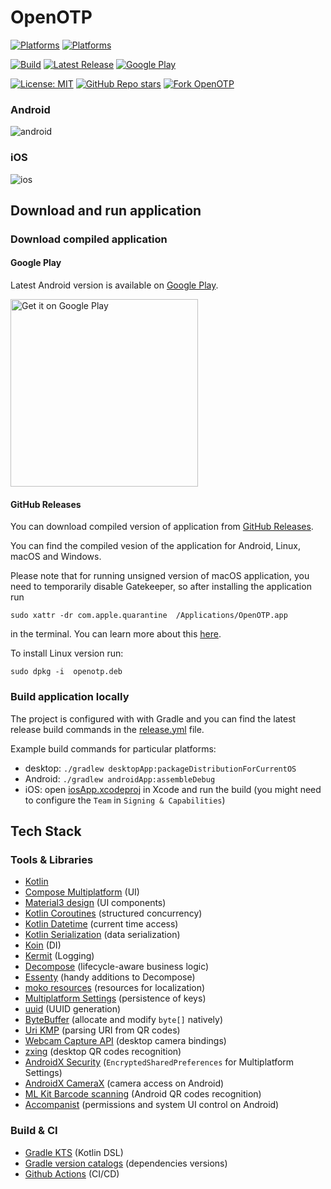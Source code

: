 # OpenOTP

[![Platforms](https://img.shields.io/badge/mobile-Android%20%7C%20iOS-blue)](https://github.com/avan1235/open-otp/releases)
[![Platforms](https://img.shields.io/badge/desktop-Windows%20%7C%20macOS%20%7C%20Linux-blue)](https://github.com/avan1235/open-otp/releases)

[![Build](https://img.shields.io/github/actions/workflow/status/avan1235/open-otp/release.yml?label=Build&color=green)](https://github.com/avan1235/open-otp/actions/workflows/release.yml)
[![Latest Release](https://img.shields.io/github/v/release/avan1235/open-otp?label=Release&color=green)](https://github.com/avan1235/open-otp/releases)
[![Google Play](https://img.shields.io/endpoint?color=green&logo=google-play&logoColor=green&url=https%3A%2F%2Fplay.cuzi.workers.dev%2Fplay%3Fi%3Dml.dev.kotlin.openotp.OpenOtp%26l%3DGoogle%2520Play%26m%3D%24version)](https://play.google.com/store/apps/details?id=ml.dev.kotlin.openotp.OpenOtp)

[![License: MIT](https://img.shields.io/badge/License-MIT-red.svg)](./LICENSE.md)
[![GitHub Repo stars](https://img.shields.io/github/stars/avan1235/open-otp?style=social)](https://github.com/avan1235/open-otp/stargazers)
[![Fork OpenOTP](https://img.shields.io/github/forks/avan1235/open-otp?logo=github&style=social)](https://github.com/avan1235/open-otp/fork)

### Android

![android](https://github.com/avan1235/open-otp/assets/11787040/56d8fa10-f686-4f95-838b-3730770b8d41)

### iOS

![ios](https://github.com/avan1235/open-otp/assets/11787040/8ec711cd-e010-42b2-9167-90657f868c1f)

## Download and run application

### Download compiled application

#### Google Play

Latest Android version is available on
[Google Play](https://play.google.com/store/apps/details?id=ml.dev.kotlin.openotp.OpenOtp).

<a href='https://play.google.com/store/apps/details?id=ml.dev.kotlin.openotp.OpenOtp'><img alt='Get it on Google Play' width="300" src='https://play.google.com/intl/en_us/badges/static/images/badges/en_badge_web_generic.png'/></a>

#### GitHub Releases

You can download compiled version of application from
[GitHub Releases](https://github.com/avan1235/open-otp/releases).

You can find the compiled vesion of the application for Android, Linux, macOS and Windows.

Please note that for running unsigned version of macOS application, you need to temporarily
disable Gatekeeper, so after installing the application run

```shell
sudo xattr -dr com.apple.quarantine  /Applications/OpenOTP.app
```

in the terminal. You can learn more about this
[here](https://web.archive.org/web/20230318124537/https://disable-gatekeeper.github.io/).

To install Linux version run:

```shell
sudo dpkg -i  openotp.deb
```

### Build application locally

The project is configured with with Gradle and you can find the
latest release build commands in the [release.yml](./.github/workflows/release.yml) file.

Example build commands for particular platforms:
- desktop: `./gradlew desktopApp:packageDistributionForCurrentOS`
- Android: `./gradlew androidApp:assembleDebug`
- iOS: open [iosApp.xcodeproj](./iosApp/iosApp.xcodeproj) in Xcode and run the build 
(you might need to configure the `Team` in `Signing & Capabilities`)

## Tech Stack

### Tools & Libraries

- [Kotlin](https://kotlinlang.org/)
- [Compose Multiplatform](https://github.com/JetBrains/compose-multiplatform) (UI)
- [Material3 design](https://m3.material.io/) (UI components)
- [Kotlin Coroutines](https://github.com/Kotlin/kotlinx.coroutines) (structured concurrency)
- [Kotlin Datetime](https://github.com/Kotlin/kotlinx-datetime) (current time access)
- [Kotlin Serialization](https://github.com/Kotlin/kotlinx.serialization) (data serialization)
- [Koin](https://github.com/InsertKoinIO/koin) (DI)
- [Kermit](https://github.com/touchlab/Kermit) (Logging)
- [Decompose](https://github.com/arkivanov/Decompose) (lifecycle-aware business logic)
- [Essenty](https://github.com/arkivanov/Essenty) (handy additions to Decompose)
- [moko resources](https://github.com/icerockdev/moko-resources) (resources for localization)
- [Multiplatform Settings](https://github.com/russhwolf/multiplatform-settings) (persistence of keys)
- [uuid](https://github.com/benasher44/uuid) (UUID generation)
- [ByteBuffer](https://github.com/DitchOoM/buffer) (allocate and modify `byte[]` natively)
- [Uri KMP](https://github.com/eygraber/uri-kmp) (parsing URI from QR codes)
- [Webcam Capture API](https://github.com/sarxos/webcam-capture/) (desktop camera bindings)
- [zxing](https://github.com/zxing/zxing) (desktop QR codes recognition)
- [AndroidX Security](https://developer.android.com/jetpack/androidx/releases/security) (`EncryptedSharedPreferences` for Multiplatform Settings)
- [AndroidX CameraX](https://developer.android.com/jetpack/androidx/releases/camera) (camera access on Android)
- [ML Kit Barcode scanning](https://developer.android.com/jetpack/androidx/releases/camera) (Android QR codes recognition)
- [Accompanist](https://github.com/google/accompanist) (permissions and system UI control on Android)

### Build & CI

- [Gradle KTS](https://docs.gradle.org/current/userguide/kotlin_dsl.html) (Kotlin DSL)
- [Gradle version catalogs](https://developer.android.com/build/migrate-to-catalogs) (dependencies versions)
- [Github Actions](https://github.com/avan1235/open-otp/actions) (CI/CD)

